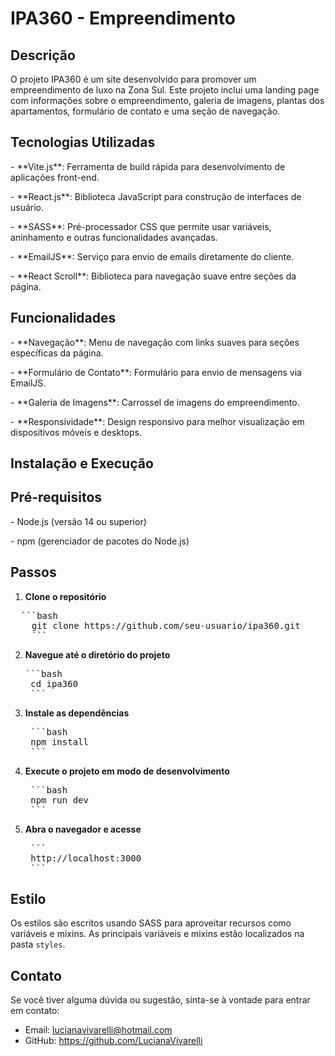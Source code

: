 <h1> IPA360 - Empreendimento</h1>

<h2>Descrição</h2> 

O projeto IPA360 é um site desenvolvido para promover um empreendimento de luxo na Zona Sul. Este projeto inclui uma landing page com informações sobre o empreendimento, galeria de imagens, plantas dos apartamentos, formulário de contato e uma seção de navegação.

<h2> Tecnologias Utilizadas</h2>

<p>- **Vite.js**: Ferramenta de build rápida para desenvolvimento de aplicações front-end.</p>
<p>- **React.js**: Biblioteca JavaScript para construção de interfaces de usuário.</p>
<p>- **SASS**: Pré-processador CSS que permite usar variáveis, aninhamento e outras funcionalidades avançadas.</p>
<p>- **EmailJS**: Serviço para envio de emails diretamente do cliente.</p>
<p>- **React Scroll**: Biblioteca para navegação suave entre seções da página.</p>

<h2>Funcionalidades</h2> 

<p>- **Navegação**: Menu de navegação com links suaves para seções específicas da página.</p>
<p>- **Formulário de Contato**: Formulário para envio de mensagens via EmailJS.</p>
<p>- **Galeria de Imagens**: Carrossel de imagens do empreendimento.</p>
<p>- **Responsividade**: Design responsivo para melhor visualização em dispositivos móveis e desktops.</p>

<h2>Instalação e Execução</h2> 

<h2>Pré-requisitos</h2> 

<p>- Node.js (versão 14 ou superior)</p>
<p>- npm (gerenciador de pacotes do Node.js)</p>

<h2> Passos</h2>

1. **Clone o repositório**

  <pre>  ```bash
    git clone https://github.com/seu-usuario/ipa360.git
    ```</pre>

2. **Navegue até o diretório do projeto**

     <pre>```bash
    cd ipa360
    ```</pre>

3. **Instale as dependências**

    <pre> ```bash
    npm install
    ```</pre>

4. **Execute o projeto em modo de desenvolvimento**

   <pre> ```bash
    npm run dev
    ```</pre> 

5. **Abra o navegador e acesse**

   <pre> ```
    http://localhost:3000
    ```
</pre> 

<h2>Estilo</h2> 

Os estilos são escritos usando SASS para aproveitar recursos como variáveis e mixins. As principais variáveis e mixins estão localizados na pasta `styles`.

<h2>Contato</h2> 

Se você tiver alguma dúvida ou sugestão, sinta-se à vontade para entrar em contato:

- Email: lucianavivarelli@hotmail.com
- GitHub: https://github.com/LucianaVivarelli

 
